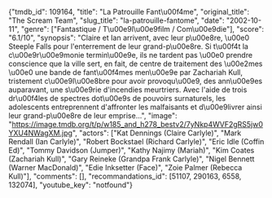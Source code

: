 {"tmdb_id": 109164, "title": "La Patrouille Fant\u00f4me", "original_title": "The Scream Team", "slug_title": "la-patrouille-fantome", "date": "2002-10-11", "genre": ["Fantastique / T\u00e9l\u00e9film / Com\u00e9die"], "score": "6.1/10", "synopsis": "Claire et Ian arrivent, avec leur p\u00e8re, \u00e0 Steeple Falls pour l'enterrement de leur grand-p\u00e8re. Si t\u00f4t la c\u00e9r\u00e9monie termin\u00e9e, ils ne tardent pas \u00e0 prendre conscience que la ville sert, en fait, de centre de traitement des \u00e2mes \u00e0 une bande de fant\u00f4mes men\u00e9e par Zachariah Kull, tristement c\u00e9l\u00e8bre pour avoir provoqu\u00e9, des ann\u00e9es auparavant, une s\u00e9rie d'incendies meurtriers. Avec l'aide de trois dr\u00f4les de spectres dot\u00e9s de pouvoirs surnaturels, les adolescents entreprennent d'affronter les malfaisants et d\u00e9livrer ainsi leur grand-p\u00e8re de leur emprise...", "image": "https://image.tmdb.org/t/p/w185_and_h278_bestv2/7yNkp4WVF2gRS5jw0YXU4NWagXM.jpg", "actors": ["Kat Dennings (Claire Carlyle)", "Mark Rendall (Ian Carlyle)", "Robert Bockstael (Richard Carlyle)", "Eric Idle (Coffin Ed)", "Tommy Davidson (Jumper)", "Kathy Najimy (Mariah)", "Kim Coates (Zachariah Kull)", "Gary Reineke (Grandpa Frank Carlyle)", "Nigel Bennett (Warner MacDonald)", "Edie Inksetter (Face)", "Zoie Palmer (Rebecca Kull)"], "comments": [], "recommandations_id": [51107, 290163, 6558, 132074], "youtube_key": "notfound"}